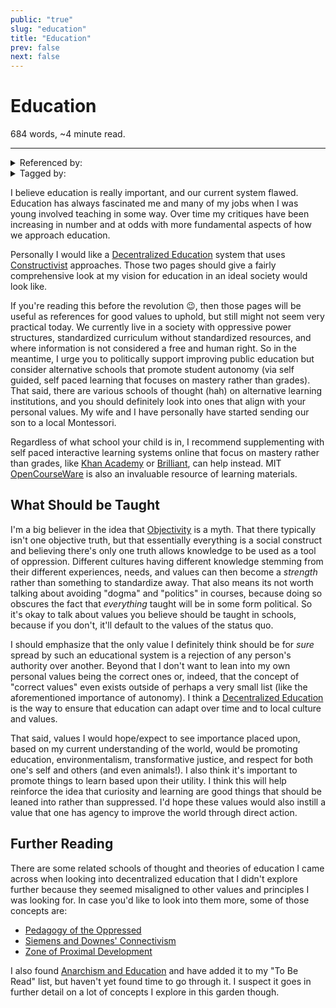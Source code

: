 ```yaml
---
public: "true"
slug: "education"
title: "Education"
prev: false
next: false
---
```

<script setup>
import { data } from '../../git.data.ts';
import { useData } from 'vitepress';
const pageData = useData();
</script>
<h1 class="p-name">Education</h1>
<p>684 words, ~4 minute read. <span v-html="data[`site/${pageData.page.value.relativePath}`]" /></p>
<hr/>

<details><summary>Referenced by:</summary><a href="/garden/efficiency/index.md">Efficiency</a><a href="/garden/parenting/index.md">Parenting</a></details>

<details><summary>Tagged by:</summary><a href="/garden/anti-intellectualism/index.md">Anti-Intellectualism</a><a href="/garden/clearing-college-debt/index.md">Clearing College Debt</a><a href="/garden/constructivism/index.md">Constructivism</a><a href="/garden/decentralized-education/index.md">Decentralized Education</a><a href="/garden/grades/index.md">Grades</a><a href="/garden/learning-styles/index.md">Learning Styles</a><a href="/garden/parent-dictated-education/index.md">Parent Dictated Education</a><a href="/garden/standardized-education/index.md">Standardized Education</a></details>

I believe education is really important, and our current system flawed. Education has always fascinated me and many of my jobs when I was young involved teaching in some way. Over time my critiques have been increasing in number and at odds with more fundamental aspects of how we approach education.

Personally I would like a [Decentralized Education](/garden/decentralized-education/index.md) system that uses [Constructivist](/garden/constructivism/index.md) approaches. Those two pages should give a fairly comprehensive look at my vision for education in an ideal society would look like.

If you're reading this before the revolution 😉, then those pages will be useful as references for good values to uphold, but still might not seem very practical today. We currently live in a society with oppressive power structures, standardized curriculum without standardized resources, and where information is not considered a free and human right. So in the meantime, I urge you to politically support improving public education but consider alternative schools that promote student autonomy (via self guided, self paced learning that focuses on mastery rather than grades). That said, there are various schools of thought (hah) on alternative learning institutions, and you should definitely look into ones that align with your personal values. My wife and I have personally have started sending our son to a local Montessori.

Regardless of what school your child is in, I recommend supplementing with self paced interactive learning systems online that focus on mastery rather than grades, like [Khan Academy](https://www.khanacademy.org/) or [Brilliant](https://brilliant.org/), can help instead. MIT [OpenCourseWare](https://ocw.mit.edu/) is also an invaluable resource of learning materials.

## What Should be Taught

I'm a big believer in the idea that [Objectivity](/garden/objectivity/index.md) is a myth. That there typically isn't one objective truth, but that essentially everything is a social construct and believing there's only one truth allows knowledge to be used as a tool of oppression. Different cultures having different knowledge stemming from their different experiences, needs, and values  can then become a _strength_ rather than something to standardize away. That also means its not worth talking about avoiding "dogma" and "politics" in courses, because doing so obscures the fact that _everything_ taught will be in some form political. So it's okay to talk about values you believe should be taught in schools, because if you don't, it'll default to the values of the status quo.

I should emphasize that the only value I definitely think should be for _sure_ spread by such an educational system is a rejection of any person's authority over another. Beyond that I don't want to lean into my own personal values being the correct ones or, indeed, that the concept of "correct values" even exists outside of perhaps a very small list (like the aforementioned importance of autonomy). I think a [Decentralized Education](/garden/decentralized-education/index.md) is the way to ensure that education can adapt over time and to local culture and values.

That said, values I would hope/expect to see importance placed upon, based on my current understanding of the world, would be promoting education, environmentalism, transformative justice, and respect for both one's self and others (and even animals!). I also think it's important to promote things to learn based upon their utility. I think this will help reinforce the idea that curiosity and learning are good things that should be leaned into rather than suppressed. I'd hope these values would also instill a value that one has agency to improve the world through direct action.

## Further Reading

There are some related schools of thought and theories of education I came across when looking into decentralized education that I didn't explore further because they seemed misaligned to other values and principles I was looking for. In case you'd like to look into them more, some of those concepts are:
- [Pedagogy of the Oppressed](https://envs.ucsc.edu/internships/internship-readings/freire-pedagogy-of-the-oppressed.pdf)
- [Siemens and Downes' Connectivism](https://learning-theories.com/connectivism-siemens-downes.html)
- [Zone of Proximal Development](https://www.simplypsychology.org/zone-of-proximal-development.html)

<span id="678ae488-979f-4774-a76c-f35bc0f1e2a9">I also found [Anarchism and Education](https://theanarchistlibrary.org/library/judith-suissa-anarchism-and-education) and have added it to my "To Be Read" list, but haven't yet found time to go through it. I suspect it goes in further detail on a lot of concepts I explore in this garden though.</span>